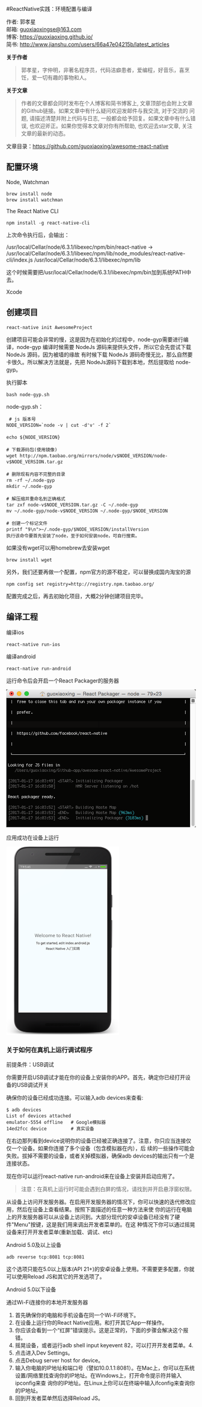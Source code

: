 #ReactNative实践：环境配置与编译

作者: 郭孝星  
邮箱: guoxiaoxingse@163.com  
博客: https://guoxiaoxing.github.io/  
简书: http://www.jianshu.com/users/66a47e04215b/latest_articles

**关于作者**

>郭孝星，字仲明，非著名程序员，代码洁癖患者，爱编程，好音乐，喜烹饪，爱一切有趣的事物和人。

**关于文章**

>作者的文章都会同时发布在个人博客和简书博客上, 文章顶部也会附上文章的Github链接。如果文章中有什么疑问欢迎发邮件与我交流, 对于交流的
问题, 请描述清楚并附上代码与日志, 一般都会给予回复。如果文章中有什么错误, 也欢迎斧正。如果你觉得本文章对你有所帮助, 也欢迎去star文章, 
关注文章的最新的动态。

文章目录：https://github.com/guoxiaoxing/awesome-react-native

## 配置环境

Node, Watchman 

```
brew install node
brew install watchman
```

The React Native CLI

```
npm install -g react-native-cli
```

上次命令执行后，会输出：

/usr/local/Cellar/node/6.3.1/libexec/npm/bin/react-native -> /usr/local/Cellar/node/6.3.1/libexec/npm/lib/node_modules/react-native-cli/index.js
/usr/local/Cellar/node/6.3.1/libexec/npm/lib

这个时候需要把/usr/local/Cellar/node/6.3.1/libexec/npm/bin加到系统PATH中去。

Xcode 

## 创建项目

```
react-native init AwesomeProject
```

创建项目可能会非常的慢，这是因为在初始化的过程中，node-gyp需要进行编译，node-gyp 编译时候需要 NodeJs 源码来提供头文件，所以它会先尝试下载 NodeJs 源码，因为被墙的缘故
有时候下载 NodeJs 源码奇慢无比，那么自然要卡很久。所以解决方法就是，先把 NodeJs源码下载到本地，然后提取给 node-gyp。

执行脚本

```
bash node-gyp.sh
```

node-gyp.sh：

```
 # js 版本号
NODE_VERSION=`node -v | cut -d'v' -f 2`

echo ${NODE_VERSION}

# 下载源码包(使用镜像)
wget http://npm.taobao.org/mirrors/node/v$NODE_VERSION/node-v$NODE_VERSION.tar.gz

# 删除现有内容不完整的目录
rm -rf ~/.node-gyp
mkdir ~/.node-gyp

# 解压缩并重命名到正确格式
tar zxf node-v$NODE_VERSION.tar.gz -C ~/.node-gyp
mv ~/.node-gyp/node-v$NODE_VERSION ~/.node-gyp/$NODE_VERSION

# 创建一个标记文件
printf "9\n">~/.node-gyp/$NODE_VERSION/installVersion
执行该命令要首先安装了node，至于如何安装node，可自行搜索。

```

如果没有wget可以用homebrew去安装wget

```
brew install wget
```

另外，我们还要再做一个配置，npm官方的源不稳定，可以替换成国内淘宝的源

```
npm config set registry=http://registry.npm.taobao.org/
```

配置完成之后，再去初始化项目，大概2分钟创建项目完毕。

## 编译工程

编译ios

```
react-native run-ios
```

编译android

```
react-native run-android
```


运行命令后会开启一个React Packager的服务器

![](/art/run-android.png)

应用成功在设备上运行

<img src="/art/react_native_demo.png" width="300" height="500"/>

### 关于如何在真机上运行调试程序


前提条件：USB调试

你需要开启USB调试才能在你的设备上安装你的APP。首先，确定你已经打开设备的USB调试开关

确保你的设备已经成功连接。可以输入adb devices来查看:

```
$ adb devices
List of devices attached
emulator-5554 offline   # Google模拟器
14ed2fcc device         # 真实设备

```

在右边那列看到device说明你的设备已经被正确连接了。注意，你只应当连接仅仅一个设备。如果你连接了多个设备（包含模拟器在内），后
续的一些操作可能会失败。拔掉不需要的设备，或者关掉模拟器，确保adb devices的输出只有一个是连接状态。

现在你可以运行react-native run-android来在设备上安装并启动应用了。

>注意：在真机上运行时可能会遇到白屏的情况，请找到并开启悬浮窗权限。

从设备上访问开发服务器。在启用开发服务器的情况下，你可以快速的迭代修改应用，然后在设备上查看结果。按照下面描述的任意一种方法来使
你的运行在电脑上的开发服务器可以从设备上访问到。大部分现代的安卓设备已经没有了硬件"Menu"按键，这是我们用来调出开发者菜单的。在这
种情况下你可以通过摇晃设备来打开开发者菜单(重新加载、调试、etc)

Android 5.0及以上设备

```
adb reverse tcp:8081 tcp:8081
```

这个选项只能在5.0以上版本(API 21+)的安卓设备上使用。不需要更多配置，你就可以使用Reload JS和其它的开发选项了。

Android 5.0以下设备

通过Wi-Fi连接你的本地开发服务器

1. 首先确保你的电脑和手机设备在同一个Wi-Fi环境下。
2. 在设备上运行你的React Native应用。和打开其它App一样操作。
3. 你应该会看到一个“红屏”错误提示。这是正常的，下面的步骤会解决这个报错。
5. 摇晃设备，或者运行adb shell input keyevent 82，可以打开开发者菜单。4. 
6. 点击进入Dev Settings。
7. 点击Debug server host for device。
8. 输入你电脑的IP地址和端口号（譬如10.0.1.1:8081）。在Mac上，你可以在系统设置/网络里找查询你的IP地址。在Windows上，打开命令提示符并输入ipconfig来查
询你的IP地址。在Linux上你可以在终端中输入ifconfig来查询你的IP地址。
9. 回到开发者菜单然后选择Reload JS。

